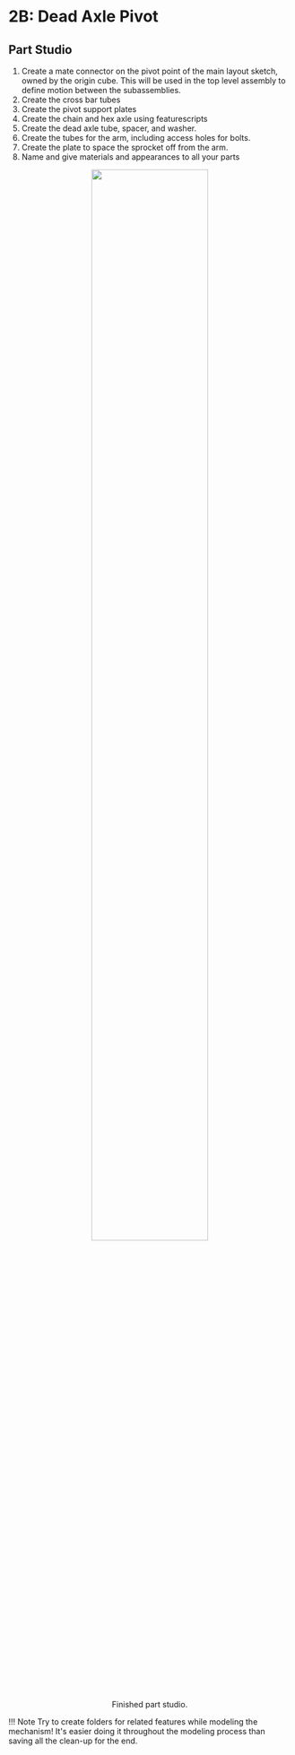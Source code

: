 # 2B: Dead Axle Pivot

## Part Studio

1. Create a mate connector on the pivot point of the main layout sketch, owned by the origin cube. This will be used in the top level assembly to define motion between the subassemblies.
2. Create the cross bar tubes
3. Create the pivot support plates
4. Create the chain and hex axle using featurescripts
5. Create the dead axle tube, spacer, and washer.
6. Create the tubes for the arm, including access holes for bolts.
7. Create the plate to space the sprocket off from the arm.
8. Name and give materials and appearances to all your parts

<center>
<figure>
    <img src="/img/learning-course/stage2-pivot/PivotPartStudio.webp" width="70%" data-description="Finished part studio.">
    <figcaption>Finished part studio.</figcaption>
</figure>
</center>

!!! Note
    Try to create folders for related features while modeling the mechanism! It's easier doing it throughout the modeling process than saving all the clean-up for the end.

<br>